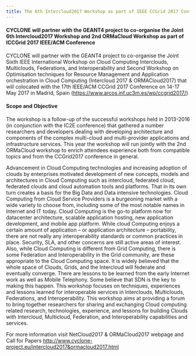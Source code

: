 ```yaml
---
title: The 6th Intercloud2017 Workshop as part of IEEE CCGrid 2017 Conference, Madrid
---
```

#### CYCLONE will partner with the GEANT4 project to co-organise the Joint 6th Intercloud2017 Workshop and 2nd ORMaCloud Workshop as part of ICCGrid 2017 IEEE/ACM Conference

CYCLONE will partner with the GEANT4 project to co-organise the Joint Sixth IEEE International Workshop on Cloud Computing Interclouds, Multiclouds, Federations, and Interoperability 
and
Second Workshop on Optimisation techniques for Resource Management and Application orchestration in Cloud Computing 
(Intercloud 2017 & ORMACloud2017)
that will colocated with the 17th IEEE/ACM CCGrid 2017 Conference on 14-17 May 2017 in Madrid, Spain 
(<https://www.arcos.inf.uc3m.es/wp/ccgrid2017/>)
<!-- more -->

#### Scope and Objective

The workshop is a follow-up of the successful workshops held in 2013-2016 (in conjunction with the IC2E conference) that gathered a number researchers and developers dealing with developing architecture and components of the complex multi-cloud and multi-provider applications and infrastructure services. 
This year the workshop will run jointly with the 2nd ORMaCloud workshop to enrich attendees experience both from compatible topics and from the CCGrid2017 conference in general.

Advancement in Cloud Computing technologies and increasing adoption of clouds by enterprises motivated development of new concepts, models and architectures in Cloud Computing such as intercloud, federated cloud, federated clouds and cloud automation tools and platforms. That in its own turn creates a basis for the Big Data and Data intensive technologies. Cloud Computing from Cloud Service Providers is a burgeoning market with a wide variety to choose from, including some of the most notable names in Internet and IT today. Cloud Computing is the go-to platform now for datacenter architecture, scalable application hosting, new application development, and mobile app platform. While cloud Computing enjoys a certain amount of application – or application architecture – portability, there are not really any interoperability standards or common practices in place. Security, SLA, and other concerns are still active areas of interest. Also, while Cloud Computing is different from Grid Computing, there is some Federation and Interoperability in the Grid community, are these appropriate to the Cloud Computing space. It is widely believed that the whole space of Clouds, Grids, and the Intercloud will federate and eventually converge. There are lessons to be learned from the early Internet work as well as Mobile Telephony. Some believe that SDN is the key to making this happen. This workshop focuses on techniques, experiences and lessons learned for interoperable services in Interclouds, Multiclouds, Federations, and Interoperability. This workshop aims at providing a forum to bring together researchers for sharing and exchanging Cloud computing related research, technologies, experience, and lessons for building Clouds with Intercloud, Multicloud, Federation, and Interoperability capabilities and services.

For more information visit NetCloud2017 & ORMaCloud2017 webpage and Call for Papers <http://www.cyclone-project.eu/intercloud2017&ormacloud2017.html>


